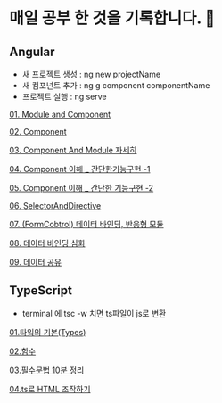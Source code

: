 # 매일 공부 한 것을 기록합니다. 🐌


## Angular
- 새 프로젝트 생성 : ng new projectName
- 새 컴포넌트 추가 : ng g component componentName
- 프로젝트 실행 : ng serve


[01. Module and Component](./Angular/01.Module%20and%20Component.md)

[02. Component](./Angular/02.Component.md)

[03. Component And Module 자세히](./Angular/03.ComponentAndModule%EC%9E%90%EC%84%B8%ED%9E%88.md)

[04. Component 이해 _ 간단한기능구현 -1](./Angular/04.Component%EC%9D%B4%ED%95%B4_%EA%B0%84%EB%8B%A8%ED%95%9C%EA%B8%B0%EB%8A%A5%EA%B5%AC%ED%98%84.md)

[05. Component 이해 _ 간단한 기능구현 -2](./Angular/05.Component%EC%9D%B4%ED%95%B4_%EA%B0%84%EB%8B%A8%ED%95%9C%EA%B8%B0%EB%8A%A5%EA%B5%AC%ED%98%842.md)

[06. SelectorAndDirective](./Angular/06.%20SelectorAndDirective.md)

[07. (FormCobtrol) 데이터 바인딩, 반응형 모듈](./Angular/07.%20(FormControl)%EB%8D%B0%EC%9D%B4%ED%84%B0%EB%B0%94%EC%9D%B8%EB%94%A9%2C%EB%B0%98%EC%9D%91%ED%98%95%20%EB%AA%A8%EB%93%88.md)

[08. 데이터 바인딩 심화](./Angular/08.%20%EB%8D%B0%EC%9D%B4%ED%84%B0%20%EB%B0%94%EC%9D%B8%EB%94%A9%20%EC%8B%AC%ED%99%94.md)

[09. 데이터 공유](./Angular/09.%20%EB%8D%B0%EC%9D%B4%ED%84%B0%EA%B3%B5%EC%9C%A0(Share%2C%20Inject).md)


## TypeScript
- terminal 에 tsc -w 치면 ts파일이 js로 변환

[01.타입의 기본(Types)](./TypeScript/01.%ED%83%80%EC%9E%85%EA%B8%B0%EB%B3%B8(Types).md)

[02.함수](./TypeScript/02.%ED%95%A8%EC%88%98.md)

[03.필수문법 10분 정리](./TypeScript/%ED%95%84%EC%88%98%EB%AC%B8%EB%B2%9510%EB%B6%84%EC%A0%95%EB%A6%AC.js)

[04.ts로 HTML 조작하기](./TypeScript/ts%EB%A1%9CHTML%EC%A1%B0%EC%9E%91%ED%95%98%EA%B8%B0/index.js)


